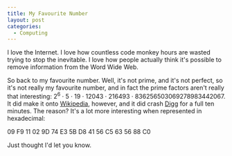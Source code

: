 ```yaml
---
title: My Favourite Number
layout: post
categories:
  - Computing
---
```

I love the Internet. I love how countless code monkey hours are wasted trying to stop the inevitable. I love how people actually think it's possible to remove information from the Word Wide Web.

So back to my favourite number. Well, it's not prime, and it's not perfect, so it's not really my favourite number, and in fact the prime factors aren't really that interesting: 2<sup>6</sup> · 5 · 19 · 12043 · 216493 · 836256503069278983442067. It did make it onto [Wikipedia](https://en.wikipedia.org/wiki/AACS_encryption_key_controversy), however, and it did crash [Digg](http://digg.com) for a full ten minutes. The reason? It's a lot more interesting when represented in hexadecimal:

09 F9 11 02 9D 74 E3 5B D8 41 56 C5 63 56 88 C0

Just thought I'd let you know.
